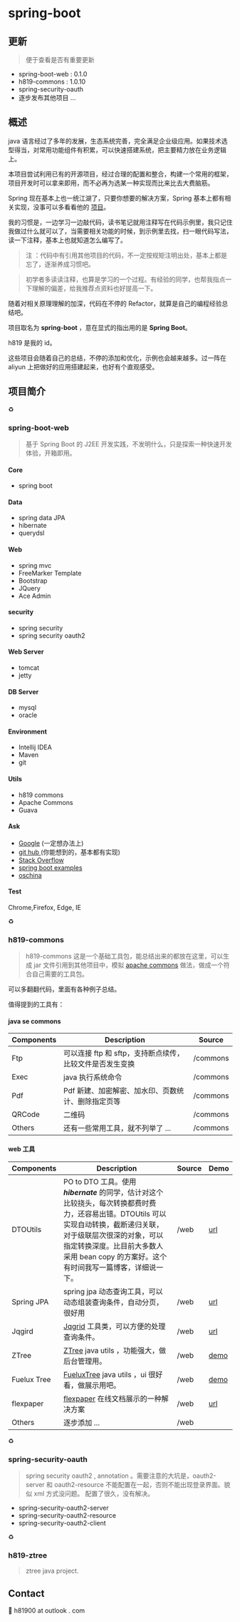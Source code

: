 # spring-boot

## 更新
> 便于查看是否有重要更新
- spring-boot-web : 0.1.0
- h819-commons : 1.0.10
- spring-security-oauth
- 逐步发布其他项目  ...

## 概述
java 语言经过了多年的发展，生态系统完善，完全满足企业级应用。如果技术选型得当，对常用功能组件有积累，可以快速搭建系统，把主要精力放在业务逻辑上。

本项目尝试利用已有的开源项目，经过合理的配置和整合，构建一个常用的框架，项目开发时可以拿来即用，而不必再为选某一种实现而比来比去大费脑筋。


Spring 现在基本上也一统江湖了，只要你想要的解决方案，Spring 基本上都有相关实现，没事可以多看看他的 [项目](http://spring.io/projects/)。

我的习惯是，一边学习一边敲代码，读书笔记就用注释写在代码示例里，我只记住我做过什么就可以了，当需要相关功能的时候，到示例里去找，扫一眼代码写法，读一下注释，基本上也就知道怎么编写了。

> 注 ：代码中有引用其他项目的代码，不一定按规矩注明出处，基本上都是忘了，逐渐养成习惯吧。

> 初学者多读读注释，也算是学习的一个过程。有经验的同学，也帮我指点一下理解的偏差，给我推荐点资料也好提高一下。

随着对相关原理理解的加深，代码在不停的 Refactor，就算是自己的编程经验总结吧。

项目取名为 **spring-boot** ，意在显式的指出用的是 **Spring Boot**。

h819 是我的 id。

这些项目会随着自己的总结，不停的添加和优化，示例也会越来越多。过一阵在 aliyun 上把做好的应用搭建起来，也好有个直观感受。

## 项目简介

:recycle:
### spring-boot-web

> 基于 Spring Boot 的 J2EE 开发实践，不发明什么，只是探索一种快速开发体验，开箱即用。

#### Core
- spring boot

#### Data
- spring data JPA
- hibernate
- querydsl

#### Web
- spring mvc
- FreeMarker Template
- Bootstrap
- JQuery
- Ace Admin

#### security
- spring security
- spring security oauth2

#### Web Server
- tomcat
- jetty

#### DB Server
- mysql
- oracle

#### Environment
- Intellij IDEA
- Maven
- git

#### Utils
- h819 commons
- Apache Commons
- Guava


#### Ask
- [Google](http://www.google.com/) (一定想办法上)
- [git hub ](https://github.com//)(你能想到的，基本都有实现)
- [Stack Overflow ](http://stackoverflow.com/)
- [spring boot examples](https://github.com/spring-projects/spring-boot/tree/master/spring-boot-samples)
- [oschina ](http://www.oschina.net/)

#### Test
Chrome,Firefox, Edge, IE

:recycle:

### h819-commons
> h819-commons
这是一个基础工具包，能总结出来的都放在这里，可以生成 jar 文件引用到其他项目中，模拟 [apache commons](https://commons.apache.org/) 做法，做成一个符合自己需要的工具包。

可以多翻翻代码，里面有各种例子总结。

值得提到的工具有：

#### java se commons

Components | Description | Source
---|---|---
Ftp | 可以连接 ftp 和 sftp，支持断点续传，比较文件是否发生变换 | /commons
Exec  | java 执行系统命令 | /commons
Pdf  | Pdf 新建、加密解密、加水印、页数统计、删除指定页等 | /commons
QRCode  | 二维码 | /commons
Others  | 还有一些常用工具，就不列举了 ... | /commons


#### web 工具
Components | Description | Source | Demo
---|---|---|---
DTOUtils | PO to DTO 工具。使用 ***hibernate*** 的同学，估计对这个比较挠头，每次转换都费时费力，还容易出错。DTOUtils 可以实现自动转换，截断递归关联，对于级联层次很深的对象，可以指定转换深度。比目前大多数人采用 bean copy 的方案好。这个有时间我写一篇博客，详细说一下。 | /web | [url](###) 
Spring JPA  | spring jpa 动态查询工具，可以动态组装查询条件，自动分页，很好用 | /web | [url](###) 
Jqgird  | [Jqgrid](http://www.trirand.com/blog/?page_id=6/) 工具类，可以方便的处理查询条件。 | /web | [url](###) 
ZTree | [ZTree](http://www.ztree.me/v3/main.php#_zTreeInfo/) java utils ，功能强大，做后台管理用。 | /web| [demo](http://www.canhelp.cn/boot/example/tree/manage/ztree.html)
Fuelux Tree  | [FueluxTree](http://getfuelux.com/javascript.html#tree/) java utils ，ui 很好看，做展示用吧。 | /web | [demo](http://www.canhelp.cn/boot/example/tree/manage/fuelux.html)
flexpaper  | [flexpaper](http://flexpaper.devaldi.com/annotate-pdf-documents-online.jsp) 在线文档展示的一种解决方案 | /web | [url](###) 
Others | 逐步添加 ... | /web

:recycle:
### spring-security-oauth
> spring security oauth2 , annotation 。需要注意的大坑是，oauth2-server 和 oauth2-resource 不能配置在一起，否则不能出现登录界面。貌似 xml 方式没问题。
配置了很久，没有解决。

- spring-security-oauth2-server
- spring-security-oauth2-resource
- spring-security-oauth2-client

:recycle:
### h819-ztree
> ztree java project.


## Contact
:e-mail: h81900 at outlook . com